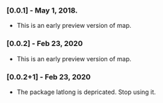 ### [0.0.1] - May 1, 2018.

* This is an early preview version of map.

### [0.0.2] - Feb 23, 2020

* This is an early preview version of map.

### [0.0.2+1] - Feb 23, 2020

* The package latlong is depricated. Stop using it.

